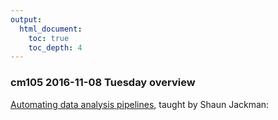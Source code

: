 ```yaml
---
output:
  html_document:
    toc: true
    toc_depth: 4
---
```


### cm105 2016-11-08 Tuesday overview

[Automating data analysis pipelines](automation00_index.html), taught by Shaun Jackman:

